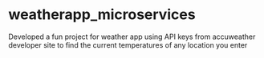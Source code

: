 # weatherapp_microservices
Developed a fun project for weather app using API keys from accuweather developer site to find the current temperatures of any location you enter
